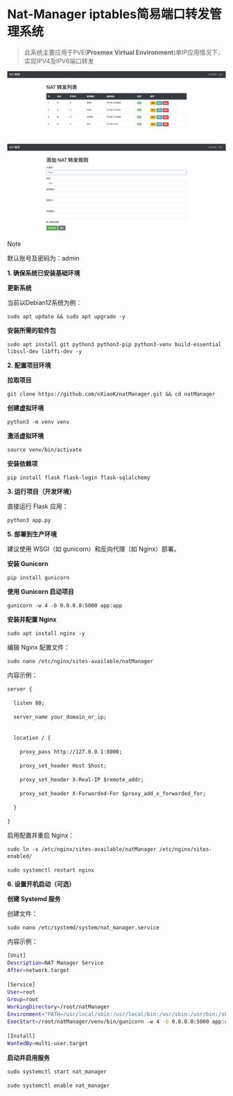# Nat-Manager iptables简易端口转发管理系统

> 此系统主要应用于PVE(**Proxmox Virtual Environment**)单IP应用情况下，实现IPV4及IPV6端口转发

![1](imgSrc/1.png)

![](imgSrc/2.png)

> [!NOTE]
>
> 默认账号及密码为：admin

**1. 确保系统已安装基础环境**

**更新系统**

当前以Debian12系统为例：

```shell
sudo apt update && sudo apt upgrade -y
```

**安装所需的软件包**

```shell
sudo apt install git python3 python3-pip python3-venv build-essential libssl-dev libffi-dev -y
```

**2. 配置项目环境**

**拉取项目**

```shell
git clone https://github.com/nXiaoK/natManager.git && cd natManager
```

**创建虚拟环境**

```shell
python3 -m venv venv
```

**激活虚拟环境**

```shell
source venv/bin/activate
```

**安装依赖项**

```shell
pip install flask flask-login flask-sqlalchemy
```

**3. 运行项目（开发环境）**

直接运行 Flask 应用：

```shell
python3 app.py
```

**5. 部署到生产环境**

建议使用 WSGI（如 gunicorn）和反向代理（如 Nginx）部署。

**安装 Gunicorn**

```shell
pip install gunicorn
```

**使用 Gunicorn 启动项目**

```shell
gunicorn -w 4 -b 0.0.0.0:5000 app:app
```

**安装并配置 Nginx**

```shell
sudo apt install nginx -y
```

编辑 Nginx 配置文件：

```shell
sudo nano /etc/nginx/sites-available/natManager
```

内容示例：

```nginx
server {

  listen 80;

  server_name your_domain_or_ip;


  location / {

​    proxy_pass http://127.0.0.1:8000;

​    proxy_set_header Host $host;

​    proxy_set_header X-Real-IP $remote_addr;

​    proxy_set_header X-Forwarded-For $proxy_add_x_forwarded_for;

  }

}
```

启用配置并重启 Nginx：

```shell
sudo ln -s /etc/nginx/sites-available/natManager /etc/nginx/sites-enabled/

sudo systemctl restart nginx
```

**6. 设置开机启动（可选）**

**创建 Systemd 服务**

创建文件：

```shell
sudo nano /etc/systemd/system/nat_manager.service
```

内容示例：

```sh
[Unit]
Description=NAT Manager Service
After=network.target

[Service]
User=root
Group=root
WorkingDirectory=/root/natManager
Environment="PATH=/usr/local/sbin:/usr/local/bin:/usr/sbin:/usr/bin:/sbin:/bin"
ExecStart=/root/natManager/venv/bin/gunicorn -w 4 -b 0.0.0.0:5000 app:app

[Install]
WantedBy=multi-user.target
```

**启动并启用服务**

```shell
sudo systemctl start nat_manager

sudo systemctl enable nat_manager
```


